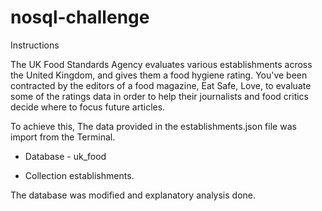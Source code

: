 # nosql-challenge

Instructions

The UK Food Standards Agency evaluates various establishments across the United Kingdom, and gives them a food hygiene rating. You've been contracted by the editors of a food magazine, Eat Safe, Love, to evaluate some of the ratings data in order to help their journalists and food critics decide where to focus future articles.


To achieve this, The data provided in the establishments.json file was import from the Terminal. 

- Database - uk_food

- Collection establishments. 

The database was modified and explanatory analysis done.
